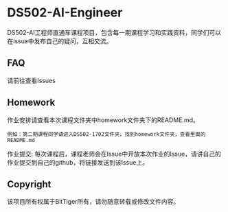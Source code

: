 # DS502-AI-Engineer
DS502-AI工程师直通车课程项目，包含每一期课程学习和实践资料，同学们可以在issue中发布自己的疑问，互相交流。

## FAQ
请前往查看Issues

## Homework
作业安排请查看本次课程文件夹中homework文件夹下的README.md。

```shell
例如：第二期课程同学请进入DS502-1702文件夹，找到homework文件夹，查看里面的README.md
```

作业提交: 每次课程后，课程老师会在Issue中开放本次作业的Issue，请讲自己的作业提交到自己的github，将链接发送到该Issue上。

## Copyright
该项目所有权属于BitTiger所有，请勿随意转载或修改文件内容。
